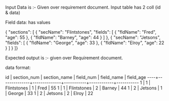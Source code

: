Input Data is :- Given over requirement document.
Input table has 2 coll (id & data)

Field data: has values 

{
 "sections": [
   {
     "secName": "Flintstones",
     "fields": [
       { "fldName": "Fred", "age": 55 },
       { "fldName": "Barney", "age": 44 }
     ]
   },
   {
     "secName": "Jetsons",
     "fields": [
       { "fldName": "George", "age": 33 },
       { "fldName": "Elroy", "age": 22 }
     ]
   }
 ]}



Expected output is :- given over Requirement document.

data format:

id  | section_num  | section_name | field_num | field_name | field_age
----+--------------+--------------+-----------+------------+-----------
1   | 1            | Flintstones  | 1         | Fred       |  55
1   | 1            | Flintstones  | 2         | Barney     |  44
1   | 2            | Jetsons      | 1         | George     |  33
1   | 2            | Jetsons      | 2         | Elroy      |  22
